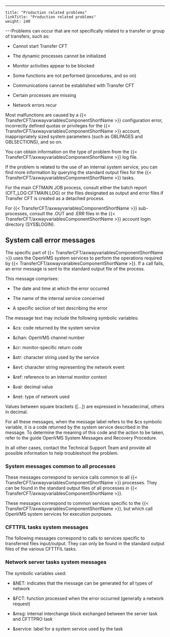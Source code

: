 ---
    title: "Production related problems"
    linkTitle: "Production related problems"
    weight: 240
---Problems can occur that are not specifically related to a transfer or group of transfers, such as:

- Cannot start Transfer CFT

<!-- -->

- The dynamic processes cannot be initialized

<!-- -->

- Monitor activities appear to be blocked

<!-- -->

- Some functions are not performed (procedures, and so on)

<!-- -->

- Communications cannot be established with Transfer CFT

<!-- -->

- Certain processes are missing

<!-- -->

- Network errors recur

Most malfunctions are caused by a {{< TransferCFT/axwayvariablesComponentShortName  >}} configuration error, incorrectly defined quotas or privileges for the {{< TransferCFT/axwayvariablesComponentShortName  >}} account, inappropriately sized system parameters (such as GBLPAGES and GBLSECTIONS), and so on.

You can obtain information on the type of problem from the {{< TransferCFT/axwayvariablesComponentShortName  >}} log file.

If the problem is related to the use of an internal system service, you can find more information by querying the standard output files for the {{< TransferCFT/axwayvariablesComponentShortName  >}} tasks.

For the main CFTMAIN JOB process, consult either the batch report (CFT_LOG:CFTMAIN.LOG) or the files designated as output and error files if Transfer CFT is created as a detached process.

For {{< TransferCFT/axwayvariablesComponentShortName  >}} sub-processes, consult the .OUT and .ERR files in the {{< TransferCFT/axwayvariablesComponentShortName  >}} account login directory (SYS$LOGIN).

## System call error messages

The specific part of {{< TransferCFT/axwayvariablesComponentShortName  >}} uses the OpenVMS system services to perform the operations required by {{< TransferCFT/axwayvariablesComponentShortName  >}}. If a call fails, an error message is sent to the standard output file of the process.

This message comprises:

- The date and time at which the error occurred

<!-- -->

- The name of the internal service concerned

<!-- -->

- A specific section of text describing the error

The message text may include the following symbolic variables:

- &cs: code returned by the system service

<!-- -->

- &chan: OpenVMS channel number

<!-- -->

- &cr: monitor-specific return code

<!-- -->

- &str: character string used by the service

<!-- -->

- &evt: character string representing the network event

<!-- -->

- &ref: reference to an internal monitor context

<!-- -->

- &val: decimal value

<!-- -->

- &net: type of network used

Values between square brackets ([...]) are expressed in hexadecimal, others in decimal.

For all these messages, when the message label refers to the &cs symbolic variable, it is a code returned by the system service described in the message. To determine the meaning of this code and the action to be taken, refer to the guide OpenVMS System Messages and Recovery Procedure.

In all other cases, contact the Technical Support Team and provide all possible information to help troubleshoot the problem.

### System messages common to all processes

These messages correspond to service calls common to all {{< TransferCFT/axwayvariablesComponentShortName  >}} processes. They can be found in the standard output files of all processes in {{< TransferCFT/axwayvariablesComponentShortName  >}}.

These messages correspond to common services specific to the {{< TransferCFT/axwayvariablesComponentShortName  >}}, but which call OpenVMS system services for execution purposes.

### CFTTFIL tasks system messages

The following messages correspond to calls to services specific to transferred files input/output. They can only be found in the standard output files of the various CFTTFIL tasks.

### Network server tasks system messages

The symbolic variables used:

- &NET: indicates that the message can be generated for all types of network

<!-- -->

- &FCT: function processed when the error occurred (generally a network request)

<!-- -->

- &msg: internal interchange block exchanged between the server task and CFTTPRO task

<!-- -->

- &service: label for a system service used by the task
